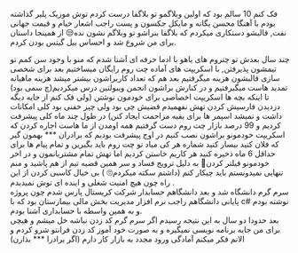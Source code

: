 <p class="has-line-data" data-line-start="0" data-line-end="1">فک کنم 10 سالم بود که اولین وبلاگمو تو بلاگفا درست کردم توش موزیک پلیر گذاشته بودم با آهنگا محسن یگانه و مایکل جکسون و پست راجب اشعار خیام و قیمت جهانی نفت, قالبشو دستکاری میکردم که بلاگفا بنراشو تو وبلاگم نشون نده😒 از همینجا داستان برای من شروع شد و احساس بیل گیتس بودن کردم.</p>
<p class="has-line-data" data-line-start="2" data-line-end="5">چند سال بعدش تو چتروم های یاهو با ادما حرفه ای آشنا شدم که منو با وجود سن کمم تو تیمشون پذیرفتن, با اسکریپت های آماده چت روم رایگان میساختیم بعد برای شخصی سازی قالبشون هزینه میگرفتیم  بعد هم که تعداد کاربراشون بیشتر میشد هزینه ماهیانه تمدید هاست میگیرفتیم  و در کنارش براشون انجمن ویبولتین درس میکردیم(چ سمی بود) تا اینکه بچه ها اسکریپت اخصاصی برای خودمون نوشتن (ولی فک کنم از جایه دیگه دزدیدن فارسیش کردن تهش نفهمیدم قضیش چی بود ولی چیز خفنی بود کلی امکانات داشت و نمیشد  اسپمر ها برای بقیه مزاحمت ایجاد کنن)  در طول چند ماه کلی پیشرفت کردیم و 99 درصد بازار چت روم دست گرفتیم همه اومدن از ما هاست اجاره  کردن که اسکریپت خودمونو براشون نصب کنیم در اوج پیشرفت بودیم که برادران ***  بهمون گیر که فلان کنید بیسار کنید شماره هر کی میاد تو چت روم باید بگیرین و تمام پیام ها برای حداقل 6 ماه ذخیره کنید هر کاریم خاستن کردیم اما تهش تمام مشتریانمون و در اخر خودمونو فیلتر کردن🙂 به دلیل ترویج فساد و سر همین قضیه تیم از هم پاشید و منم تنهایی نمیدونستم باید چیکار کنم (داشتم سکته میکردم🙄 ) بی خیال کاسبی کردن از این راه چون هیچ امنیت شغلی و اینده ای توش نمیدیدم .<br>
سرم گرم دانشگاه شد و بعد دانشگاهم حسابدار شرکت کریستال پارس شدم چون پروژه پایانی دانشگاهم راجب نرم افزار مدیریت بخش مالی بیمارستان بود که با c# نوشته بودم و به همین واسطه با حسابداری آشنا بودم.<br>
بعد حدودا دو سال به این نتیجه رسیدم اگر سرم گرم کد زدن نباشه خل میشم و هیچی برای من جایه برنامه نویسی نمیگیره و به صورت خود آموز کد زدن فرانتو شرو کردم و الانم فکر میکنم آمادگی ورود مجدد به بازار کار دارم (اگر برادرا ***  بذارن)</p>
